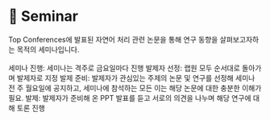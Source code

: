 📃 Seminar
===========
Top Conferences에 발표된 자연어 처리 관련 논문을 통해 연구 동향을 살펴보고자하는 목적의 세미나입니다.
<br><br>
세미나 진행: 세미나는 격주로 금요일마다 진행
발제자 선정: 랩원 모두 순서대로 돌아가며 발제자로 지정
발제 준비: 발제자가 관심있는 주제의 논문 및 연구를 선정해 세미나 전 주 월요일에 공지하고, 세미나에 참석하는 모든 이는 해당 논문에 대한 충분한 이해가 필요.
발제: 발제자가 준비해 온 PPT 발표를 듣고 서로의 의견을 나누며 해당 연구에 대해 토론 진행
